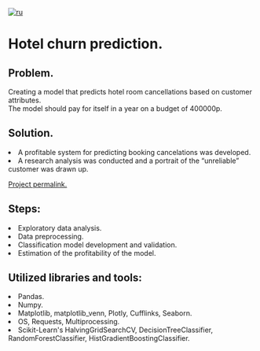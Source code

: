 [![ru](https://img.shields.io/badge/lang-ru-red.svg)](README.md)

# Hotel churn prediction.

## Problem.
Creating a model that predicts hotel room cancellations based on customer attributes.<br>
The model should pay for itself in a year on a budget of $400 000$р.
## Solution.
<li>A profitable system for predicting booking cancelations was developed.
<li>A research analysis was conducted and a portrait of the “unreliable” customer was drawn up.

[Project permalink.](https://github.com/mrBrain101/Yandex_Practicum_projects/blob/a617019f50ed7552b69021b4f2fbe2f0f491b15d/ML_Hotel_%D0%A1hurn/Ya_Practicum_ML_Hotel_%D0%A1hurn_distr_RUS.ipynb)

## Steps:
<li>Exploratory data analysis.
<li>Data preprocessing.
<li>Classification model development and validation.
<li>Estimation of the profitability of the model.
  
## Utilized libraries and tools:
<li>Pandas.
<li>Numpy.
<li>Matplotlib, matplotlib_venn, Plotly, Cufflinks, Seaborn.
<li>OS, Requests, Multiprocessing.
<li>Scikit-Learn's HalvingGridSearchCV, DecisionTreeClassifier, RandomForestClassifier, HistGradientBoostingClassifier.

